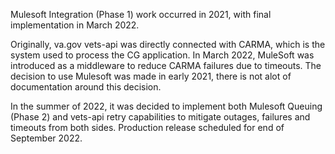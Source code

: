 Mulesoft Integration (Phase 1) work occurred in 2021, with final implementation in March 2022.

Originally, va.gov vets-api was directly connected with CARMA, which is the system used to process the CG application. In March 2022, MuleSoft was introduced as a middleware to reduce CARMA failures due to timeouts. The decision to use Mulesoft was made in early 2021, there is not alot of documentation around this decision. 

In the summer of 2022, it was decided to implement both Mulesoft Queuing (Phase 2) and vets-api retry capabilities to mitigate outages, failures and timeouts from both sides. Production release scheduled for end of September 2022.
